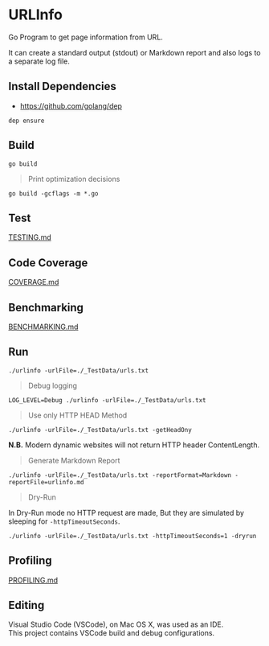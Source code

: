 
# URLInfo

Go Program to get page information from URL.

It can create a standard output (stdout) or Markdown report and also logs to a separate log file.  

## Install Dependencies

- <https://github.com/golang/dep>

~~~
dep ensure
~~~

## Build

~~~
go build
~~~

> Print optimization decisions

~~~
go build -gcflags -m *.go
~~~

## Test

[TESTING.md](docs/TESTING.md)

## Code Coverage

[COVERAGE.md](docs/COVERAGE.md)

## Benchmarking

[BENCHMARKING.md](docs/BENCHMARKING.md)

## Run

~~~
./urlinfo -urlFile=./_TestData/urls.txt
~~~

> Debug logging

~~~
LOG_LEVEL=Debug ./urlinfo -urlFile=./_TestData/urls.txt
~~~

> Use only HTTP HEAD Method

~~~
./urlinfo -urlFile=./_TestData/urls.txt -getHeadOny
~~~

**N.B.** Modern dynamic websites will not return HTTP header ContentLength.

> Generate Markdown Report

~~~
./urlinfo -urlFile=./_TestData/urls.txt -reportFormat=Markdown -reportFile=urlinfo.md
~~~

> Dry-Run

In Dry-Run mode no HTTP request are made, But they are simulated by sleeping for ```-httpTimeoutSeconds```.

~~~
./urlinfo -urlFile=./_TestData/urls.txt -httpTimeoutSeconds=1 -dryrun
~~~

## Profiling

[PROFILING.md](docs/PROFILING.md)

## Editing

Visual Studio Code (VSCode), on Mac OS X, was used as an IDE.  
This project contains VSCode build and debug configurations.
